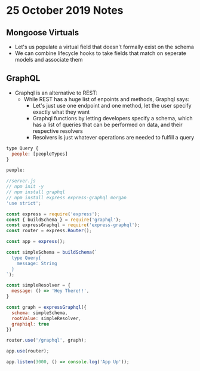 # 25 October 2019 Notes

## Mongoose Virtuals

- Let's us populate a virtual field that doesn't formally exist on the schema
- We can combine lifecycle hooks to take fields that match on seperate models and associate them

## GraphQL

- Graphql is an alternative to REST:
  - While REST has a huge list of enpoints and methods, Graphql says:
    - Let's just use one endpoint and one method, let the user specify exactly what they want
    - Graphql functions by letting developers specify a schema, which has a list of queries that can be performed on data, and their respective resolvers
    - Resolvers is just whatever operations are needed to fulfill a query

```js
type Query {
  people: [peopleTypes]
}

people:

```

```js
//server.js
// npm init -y
// npm install graphql
// npm install express express-graphql morgan
'use strict';

const express = require('express');
const { buildSchema } = require('graphql');
const expressGraphql = require('express-graphql');
const router = express.Router();

const app = express();

const simpleSchema = buildSchema(`
  type Query{
    message: String
  }
`);

const simpleResolver = {
  message: () => 'Hey There!!',
}

const graph = expressGraphql({
  schema: simpleSchema,
  rootValue: simpleResolver,
  graphiql: true
})

router.use('/graphql', graph);

app.use(router);

app.listen(3000, () => console.log('App Up'));

```
